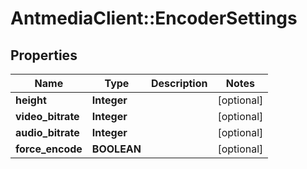 # AntmediaClient::EncoderSettings

## Properties
Name | Type | Description | Notes
------------ | ------------- | ------------- | -------------
**height** | **Integer** |  | [optional] 
**video_bitrate** | **Integer** |  | [optional] 
**audio_bitrate** | **Integer** |  | [optional] 
**force_encode** | **BOOLEAN** |  | [optional] 


